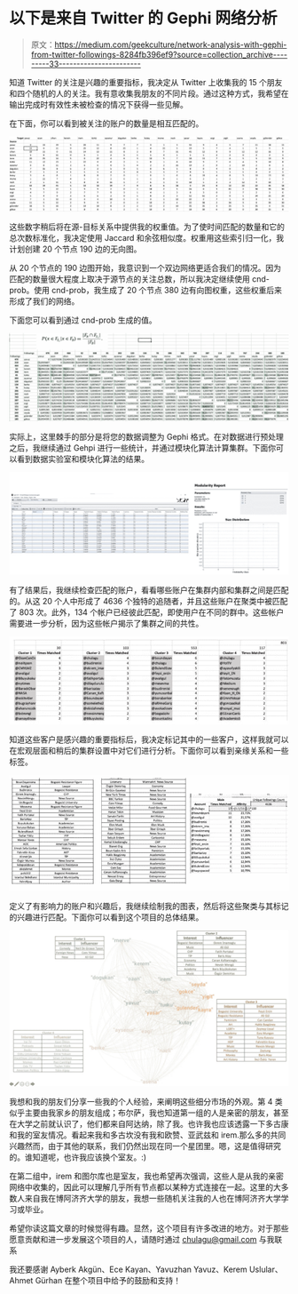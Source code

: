 # 以下是来自 Twitter 的 Gephi 网络分析

> 原文：<https://medium.com/geekculture/network-analysis-with-gephi-from-twitter-followings-8284fb396ef9?source=collection_archive---------33----------------------->

知道 Twitter 的关注是兴趣的重要指标，我决定从 Twitter 上收集我的 15 个朋友和四个随机的人的关注。我有意收集我朋友的不同片段。通过这种方式，我希望在输出完成时有效性未被检查的情况下获得一些见解。

在下面，你可以看到被关注的账户的数量是相互匹配的。

![](img/bc589c06292517b011d8302fdf4112ce.png)

这些数字稍后将在源-目标关系中提供我的权重值。为了使时间匹配的数量和它的总次数标准化，我决定使用 Jaccard 和余弦相似度。权重用这些索引归一化，我计划创建 20 个节点 190 边的无向图。

从 20 个节点的 190 边图开始，我意识到一个双边网络更适合我们的情况。因为匹配的数量很大程度上取决于源节点的关注总数，所以我决定继续使用 cnd-prob。使用 cnd-prob，我生成了 20 个节点 380 边有向图权重，这些权重后来形成了我们的网络。

下面您可以看到通过 cnd-prob 生成的值。

![](img/28e1e682c1dc86b888916d4b9368c2a1.png)

实际上，这里棘手的部分是将您的数据调整为 Gephi 格式。在对数据进行预处理之后，我继续通过 Gehpi 进行一些统计，并通过模块化算法计算集群。下面你可以看到数据实验室和模块化算法的结果。

![](img/f2cdf1adb7aff860302536d4edce08d5.png)

有了结果后，我继续检查匹配的账户，看看哪些账户在集群内部和集群之间是匹配的。从这 20 个人中形成了 4636 个独特的追随者，并且这些账户在聚类中被匹配了 803 次。此外，134 个帐户已经彼此匹配，即使用户在不同的群中。这些帐户需要进一步分析，因为这些帐户揭示了集群之间的共性。

![](img/0caa783665d000377fa4a763c4498010.png)

知道这些客户是感兴趣的重要指标后，我决定标记其中的一些客户，这样我就可以在宏观层面和稍后的集群设置中对它们进行分析。下面你可以看到亲缘关系和一些标签。

![](img/5495296d91052d083cfdef4a4a9feabd.png)

定义了有影响力的账户和兴趣后，我继续绘制我的图表，然后将这些聚类与其标记的兴趣进行匹配。下面你可以看到这个项目的总体结果。

![](img/2f874902dccdf312b135525f75fc0bb1.png)

我想和我的朋友们分享一些我的个人经验，来阐明这些细分市场的外观。第 4 类似乎主要由我家乡的朋友组成；布尔萨，我也知道第一组的人是亲密的朋友，甚至在大学之前就认识了，他们都来自阿达纳，除了我。也许我也应该透露一下多古康和我的室友情况。看起来我和多古坎没有我和欧赞、亚武兹和 i̇rem.那么多的共同兴趣然而，由于其他的联系，我们仍然出现在同一个星团里。嗯，这是值得研究的。谁知道呢，也许我应该换个室友。:)

在第二组中，i̇rem 和图尔库也是室友，我也希望再次强调，这些人是从我的亲密网络中收集的，因此可以理解几乎所有节点都以某种方式连接在一起。这里的大多数人来自我在博阿济齐大学的朋友，我想一些随机关注我的人也在博阿济齐大学学习或毕业。

希望你读这篇文章的时候觉得有趣。显然，这个项目有许多改进的地方。对于那些愿意贡献和进一步发展这个项目的人，请随时通过 chulagu@gmail.com 与我联系

我还要感谢 Ayberk Akgün、Ece Kayan、Yavuzhan Yavuz、Kerem Uslular、Ahmet Gürhan 在整个项目中给予的鼓励和支持！